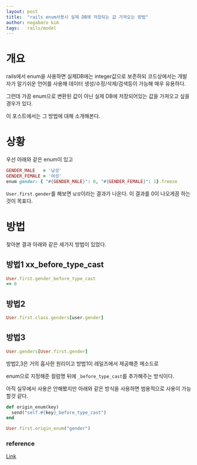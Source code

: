```yaml
---
layout: post
title:  "rails enum사용시 실제 DB에 저장되는 값 가져오는 방법"
author: negabaro kim
tags:	rails/model
---
```


# 개요 

rails에서 enum을 사용하면 실제DB에는 integer값으로 보존하되 코드상에서는 개발자가 알기쉬운 언어를 사용해
데이터 생성/수정/삭제/검색등이 가능해 매우 유용하다.

그런데 가끔 enum으로 변환된 값이 아닌 실제 DB에 저장되어있는 값을 가져오고 싶을경우가 있다.

이 포스트에서는 그 방법에 대해 소개해본다.


# 상황

우선 아래와 같은 enum이 있고

```ruby
GENDER_MALE   = '남성'
GENDER_FEMALE = '여성'
enum gender: { "#{GENDER_MALE}": 0, "#{GENDER_FEMALE}": 1}.freeze
```

`User.first.gender`를 해보면 `남성`이라는 결과가 나온다.
이 결과를 0이 나오게끔 하는것이 목표다.

# 방법

찾아본 결과 아래와 같은 세가지 방법이 있었다.

## 방법1 xx_before_type_cast

```ruby
User.first.gender_before_type_cast
=> 0
```


## 방법2

```ruby
User.first.class.genders[user.gender]
```

## 방법3

```ruby
User.genders[User.first.gender]
```

방법2,3은 거의 흡사한 원리이고 방법1이 레일즈에서 제공해준 메소드로

enum으로 지정해준 컬럼명 뒤에 `_before_type_cast`를 추가해주는 방식이다.


아직 실무에서 사용은 안해봤지만 아래와 같은 방식을 사용하면 범용적으로 사용이 가능할것 같다.

```ruby
def origin_enum(key)
  send("self.#{key}_before_type_cast")
end
```

```ruby
User.first.origin_enum("gender")
```




### reference

[Link](https://qiita.com/yusuke-matsuda/items/df05c8165e2f084023b0)